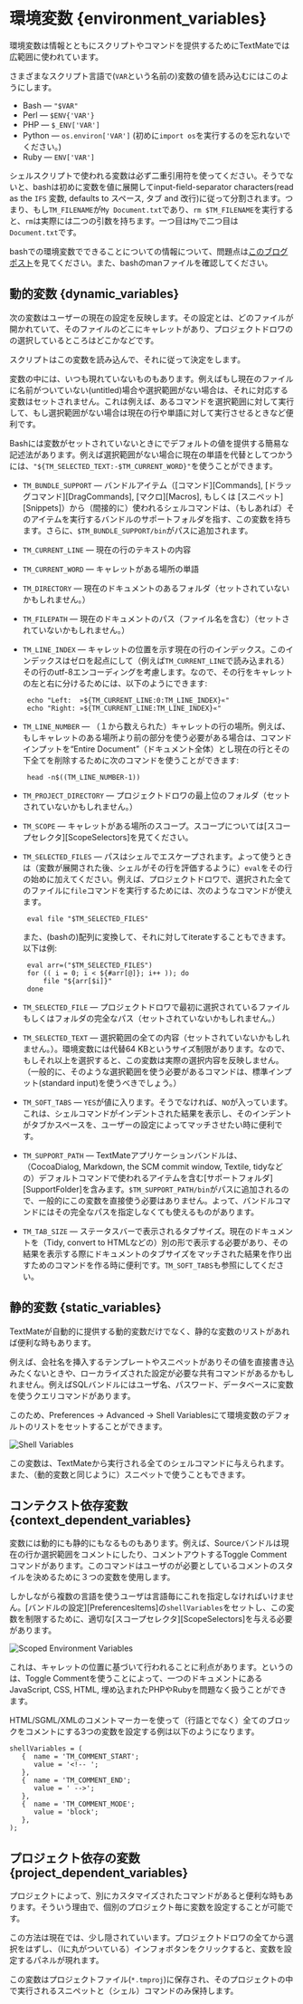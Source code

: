 # 環境変数 {environment_variables}

環境変数は情報とともにスクリプトやコマンドを提供するためにTextMateでは広範囲に使われています。

さまざまなスクリプト言語で(`VAR`という名前の)変数の値を読み込むにはこのようにします。

 * Bash — `"$VAR"`
 * Perl — `$ENV{'VAR'}`
 * PHP — `$_ENV['VAR']`
 * Python — `os.environ['VAR']` (初めに`import os`を実行するのを忘れないでください。)
 * Ruby — `ENV['VAR']`

シェルスクリプトで使われる変数は必ず二重引用符を使ってください。そうでないと、bashは初めに変数を値に展開してinput-field-separator characters(read as the `IFS` 変数, defaults to スペース, タブ and 改行)に従って分割されます。つまり、もし`TM_FILENAME`が`My Document.txt`であり、`rm $TM_FILENAME`を実行すると、`rm`は実際には二つの引数を持ちます。一つ目は`My`で二つ目は　`Document.txt`です。

bashでの環境変数でできることについての情報について、問題点は[このブログポスト](http://macromates.com/blog/archives/2005/09/26/shell-variables/)を見てください。また、bashのmanファイルを確認してください。


## 動的変数 {dynamic_variables}

次の変数はユーザーの現在の設定を反映します。その設定とは、どのファイルが開かれていて、そのファイルのどこにキャレットがあり、プロジェクトドロワのの選択しているところはどこかなどです。

スクリプトはこの変数を読み込んで、それに従って決定をします。

変数の中には、いつも現れていないものもあります。例えばもし現在のファイルに名前がついていない(untitled)場合や選択範囲がない場合は、それに対応する変数はセットされません。これは例えば、あるコマンドを選択範囲に対して実行して、もし選択範囲がない場合は現在の行や単語に対して実行させるときなど便利です。

Bashには変数がセットされていないときにでデフォルトの値を提供する簡易な記述法があります。例えば選択範囲がない場合に現在の単語を代替としてつかうには、`"${TM_SELECTED_TEXT:-$TM_CURRENT_WORD}"`を使うことができます。


 * `TM_BUNDLE_SUPPORT` — バンドルアイテム（[コマンド][Commands], [ドラッグコマンド][DragCommands], [マクロ][Macros], もしくは [スニペット][Snippets]）から（間接的に）使われるシェルコマンドは、（もしあれば）そのアイテムを実行するバンドルのサポートフォルダを指す、この変数を持ちます。さらに、`$TM_BUNDLE_SUPPORT/bin`がパスに追加されます。

 * `TM_CURRENT_LINE` — 現在の行のテキストの内容

 * `TM_CURRENT_WORD` — キャレットがある場所の単語

 * `TM_DIRECTORY` — 現在のドキュメントのあるフォルダ（セットされていないかもしれません。）

 * `TM_FILEPATH` — 現在のドキュメントのパス（ファイル名を含む）（セットされていないかもしれません。）
 
 * `TM_LINE_INDEX` — キャレットの位置を示す現在の行のインデックス。このインデックスはゼロを起点にして（例えば`TM_CURRENT_LINE`で読み込まれる）その行のutf-8エンコーディングを考慮します。なので、その行をキャレットの左と右に分けるためには、以下のようにできます:
 
        echo "Left:  »${TM_CURRENT_LINE:0:TM_LINE_INDEX}«"
        echo "Right: »${TM_CURRENT_LINE:TM_LINE_INDEX}«"

 * `TM_LINE_NUMBER` — （１から数えられた）キャレットの行の場所。例えば、もしキャレットのある場所より前の部分を使う必要がある場合は、コマンドインプットを“Entire Document”（ドキュメント全体）とし現在の行とその下全てを削除するために次のコマンドを使うことができます:

        head -n$((TM_LINE_NUMBER-1))


 * `TM_PROJECT_DIRECTORY` — プロジェクトドロワの最上位のフォルダ（セットされていないかもしれません。）

 * `TM_SCOPE` — キャレットがある場所のスコープ。スコープについては[スコープセレクタ][ScopeSelectors]を見てください。

 * `TM_SELECTED_FILES` — パスはシェルでエスケープされます。よって使うときは（変数が展開された後、シェルがその行を評価するように）`eval`をその行の始めに加えてください。例えば、プロジェクトドロワで、選択された全てのファイルに`file`コマンドを実行するためには、次のようなコマンドが使えます。

        eval file "$TM_SELECTED_FILES"

    また、(bashの)配列に変換して、それに対してiterateすることもできます。以下は例:
    
        eval arr=("$TM_SELECTED_FILES")
        for (( i = 0; i < ${#arr[@]}; i++ )); do
            file "${arr[$i]}"
        done

 * `TM_SELECTED_FILE` — プロジェクトドロワで最初に選択されているファイルもしくはフォルダの完全なパス（セットされていないかもしれません。）

 * `TM_SELECTED_TEXT` — 選択範囲の全ての内容（セットされていないかもしれません。）。環境変数には代替64 KBというサイズ制限があります。なので、もしそれ以上を選択すると、この変数は実際の選択内容を反映しません。（一般的に、そのような選択範囲を使う必要があるコマンドは、標準インプット(standard input)を使うべきでしょう。）

 * `TM_SOFT_TABS` — `YES`が値に入ります。そうでなければ、`NO`が入っています。これは、シェルコマンドがインデントされた結果を表示し、そのインデントがタブかスペースを、ユーザーの設定によってマッチさせたい時に便利です。

 * `TM_SUPPORT_PATH` —  TextMateアプリケーションバンドルは、（CocoaDialog, Markdown, the SCM commit window, Textile, tidyなどの）デフォルトコマンドで使われるアイテムを含む[サポートフォルダ][SupportFolder]を含みます。`$TM_SUPPORT_PATH/bin`がパスに追加されるので、一般的にこの変数を直接使う必要はありません。よって、バンドルコマンドにはその完全なパスを指定しなくても使えるものがあります。

 * `TM_TAB_SIZE` — ステータスバーで表示されるタブサイズ。現在のドキュメントを（Tidy, convert to HTMLなどの）別の形で表示する必要があり、その結果を表示する際にドキュメントのタブサイズをマッチされた結果を作り出すためのコマンドを作る時に便利です。`TM_SOFT_TABS`も参照にしてください。

## 静的変数 {static_variables}

TextMateが自動的に提供する動的変数だけでなく、静的な変数のリストがあれば便利な時もあります。

例えば、会社名を挿入するテンプレートやスニペットがありその値を直接書き込みたくないときや、ローカライズされた設定が必要な共有コマンドがあるかもしれません。例えばSQLバンドルにはユーザ名、パスワード、データベースに変数を使うクエリコマンドがあります。

このため、Preferences &#x2192; Advanced &#x2192; Shell Variablesにて環境変数のデフォルトのリストをセットすることができます。

![Shell Variables](shell_variables.png)

この変数は、TextMateから実行される全てのシェルコマンドに与えられます。また、（動的変数と同じように）スニペットで使うこともできます。

## コンテクスト依存変数 {context_dependent_variables}

変数には動的にも静的にもなるものもあります。例えば、Sourceバンドルは現在の行か選択範囲をコメントにしたり、コメントアウトするToggle Commentコマンドがあります。このコマンドはユーザのが必要としているコメントのスタイルを決めるために３つの変数を使用します。

しかしながら複数の言語を使うユーザは言語毎にこれを指定しなければいけません。[バンドルの設定][PreferencesItems]の`shellVariables`をセットし、この変数を制限するために、適切な[スコープセレクタ][ScopeSelectors]を与える必要があります。

![Scoped Environment Variables](scoped_environment_variables.png)

これは、キャレットの位置に基づいて行われることに利点があります。というのは、Toggle Commentを使うことによって、一つのドキュメントにあるJavaScript, CSS, HTML, 埋め込まれたPHPやRubyを問題なく扱うことができます。

HTML/SGML/XMLのコメントマーカーを使って（行語とでなく）全てのブロックをコメントにする3つの変数を設定する例は以下のようになります。

    shellVariables = (
       {  name = 'TM_COMMENT_START';
          value = '<!-- ';
       },
       {  name = 'TM_COMMENT_END';
          value = ' -->';
       },
       {  name = 'TM_COMMENT_MODE';
          value = 'block';
       },
    );


## プロジェクト依存の変数 {project_dependent_variables}

プロジェクトによって、別にカスタマイズされたコマンドがあると便利な時もあります。そういう理由で、個別のプロジェクト毎に変数を設定することが可能です。

この方法は現在では、少し隠されていいます。プロジェクトドロワの全てから選択をはずし、（Iに丸がついている）インフォボタンをクリックすると、変数を設定するパネルが現れます。

この変数はプロジェクトファイル(`*.tmproj`)に保存され、そのプロジェクトの中で実行されるスニペットと（シェル）コマンドのみ保持します。
